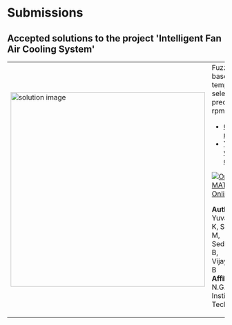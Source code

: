 # Submissions

## Accepted solutions to the project 'Intelligent Fan Air Cooling System'
<table>
<tr class="odd">
<td width ="500">
<img src="https://gist.githubusercontent.com/robertogl/e0115dc303472a9cfd52bbbc8edb7665/raw/fuzzyFan" alt="solution image" width="450"/>
</td>
<td width ="500">
Fuzzy logic-based temperature selection for precision fan rpm control
<br>
<ul>
<li><a href="https://github.com/yuvieeee/Intelligent-Fan-Air-Cooling-System.git/">GitHub repository</a></li>
<li><a href="https://www.youtube.com/watch?v=BMIiCEvg3oU">YouTube video demo</a></li></ul>

[![Open in MATLAB Online](https://www.mathworks.com/images/responsive/global/open-in-matlab-online.svg)](https://matlab.mathworks.com/open/github/v1?repo=yuvieeee/Intelligent-Fan-Air-Cooling-System.git)

**Author:** Yuvarajan V K, Sowmiya M, Sedhupathi R B, Vijayalaksmi B</br>
**Affiliation** Dr. N.G.P. Institute of Technology
</td>
</tr>
</table>
